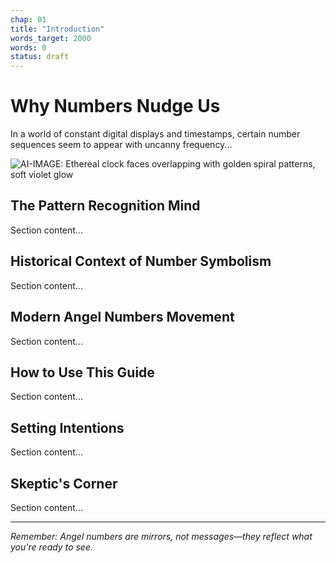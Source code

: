 ```yaml
---
chap: 01
title: "Introduction"
words_target: 2000
words: 0
status: draft
---
```


# Why Numbers Nudge Us

In a world of constant digital displays and timestamps, certain number sequences seem to appear with uncanny frequency...

![AI-IMAGE: Ethereal clock faces overlapping with golden spiral patterns, soft violet glow]()

## The Pattern Recognition Mind

Section content...

## Historical Context of Number Symbolism

Section content...

## Modern Angel Numbers Movement

Section content...

## How to Use This Guide

Section content...

## Setting Intentions

Section content...

## **Skeptic's Corner**

Section content...

---

*Remember: Angel numbers are mirrors, not messages—they reflect what you're ready to see.*
